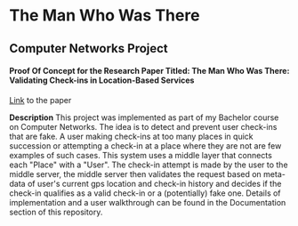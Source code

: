 # The Man Who Was There
## Computer Networks Project

#### Proof Of Concept for the Research Paper Titled: The Man Who Was There: Validating Check-ins in Location-Based Services 

[Link](http://citeseerx.ist.psu.edu/viewdoc/summary?doi=10.1.1.675.4695) to the paper


**Description**
This project was implemented as part of my Bachelor course on Computer Networks. The idea is to detect and prevent user check-ins that are fake. A user making check-ins at too many places in quick succession or attempting a check-in at a place where they are not are few examples of such cases. This system uses a middle layer that connects each "Place" with a "User". The check-in attempt is made by the user to the middle server, the middle server then validates the request based on meta-data of user's current gps location and check-in history and decides if the check-in qualifies as a valid check-in or a (potentially) fake one. Details of implementation and a user walkthrough can be found in the Documentation section of this repository.